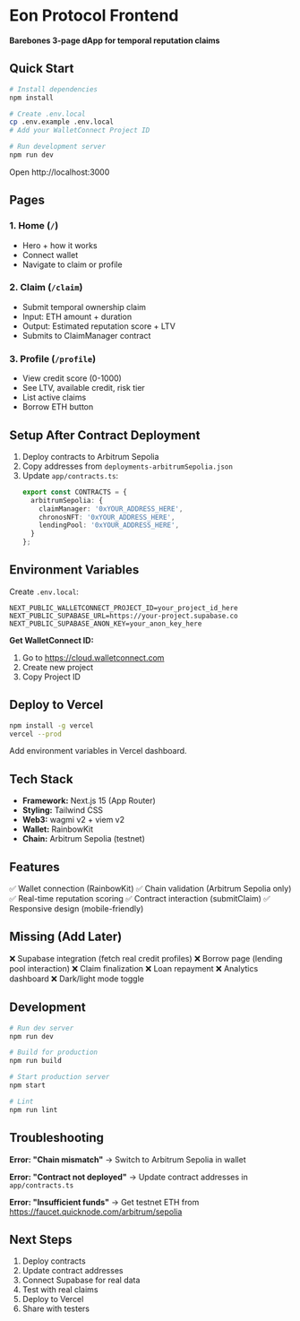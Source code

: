# Eon Protocol Frontend

**Barebones 3-page dApp for temporal reputation claims**

## Quick Start

```bash
# Install dependencies
npm install

# Create .env.local
cp .env.example .env.local
# Add your WalletConnect Project ID

# Run development server
npm run dev
```

Open http://localhost:3000

## Pages

### 1. Home (`/`)
- Hero + how it works
- Connect wallet
- Navigate to claim or profile

### 2. Claim (`/claim`)
- Submit temporal ownership claim
- Input: ETH amount + duration
- Output: Estimated reputation score + LTV
- Submits to ClaimManager contract

### 3. Profile (`/profile`)
- View credit score (0-1000)
- See LTV, available credit, risk tier
- List active claims
- Borrow ETH button

## Setup After Contract Deployment

1. Deploy contracts to Arbitrum Sepolia
2. Copy addresses from `deployments-arbitrumSepolia.json`
3. Update `app/contracts.ts`:
   ```typescript
   export const CONTRACTS = {
     arbitrumSepolia: {
       claimManager: '0xYOUR_ADDRESS_HERE',
       chronosNFT: '0xYOUR_ADDRESS_HERE',
       lendingPool: '0xYOUR_ADDRESS_HERE',
     }
   };
   ```

## Environment Variables

Create `.env.local`:
```
NEXT_PUBLIC_WALLETCONNECT_PROJECT_ID=your_project_id_here
NEXT_PUBLIC_SUPABASE_URL=https://your-project.supabase.co
NEXT_PUBLIC_SUPABASE_ANON_KEY=your_anon_key_here
```

**Get WalletConnect ID:**
1. Go to https://cloud.walletconnect.com
2. Create new project
3. Copy Project ID

## Deploy to Vercel

```bash
npm install -g vercel
vercel --prod
```

Add environment variables in Vercel dashboard.

## Tech Stack

- **Framework:** Next.js 15 (App Router)
- **Styling:** Tailwind CSS
- **Web3:** wagmi v2 + viem v2
- **Wallet:** RainbowKit
- **Chain:** Arbitrum Sepolia (testnet)

## Features

✅ Wallet connection (RainbowKit)
✅ Chain validation (Arbitrum Sepolia only)
✅ Real-time reputation scoring
✅ Contract interaction (submitClaim)
✅ Responsive design (mobile-friendly)

## Missing (Add Later)

❌ Supabase integration (fetch real credit profiles)
❌ Borrow page (lending pool interaction)
❌ Claim finalization
❌ Loan repayment
❌ Analytics dashboard
❌ Dark/light mode toggle

## Development

```bash
# Run dev server
npm run dev

# Build for production
npm run build

# Start production server
npm start

# Lint
npm run lint
```

## Troubleshooting

**Error: "Chain mismatch"**
→ Switch to Arbitrum Sepolia in wallet

**Error: "Contract not deployed"**
→ Update contract addresses in `app/contracts.ts`

**Error: "Insufficient funds"**
→ Get testnet ETH from https://faucet.quicknode.com/arbitrum/sepolia

## Next Steps

1. Deploy contracts
2. Update contract addresses
3. Connect Supabase for real data
4. Test with real claims
5. Deploy to Vercel
6. Share with testers
